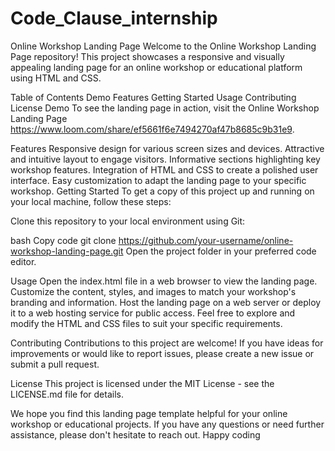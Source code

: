 # Code_Clause_internship
Online Workshop Landing Page
Welcome to the Online Workshop Landing Page repository! This project showcases a responsive and visually appealing landing page for an online workshop or educational platform using HTML and CSS.

Table of Contents
Demo
Features
Getting Started
Usage
Contributing
License
Demo
To see the landing page in action, visit the Online Workshop Landing Page https://www.loom.com/share/ef5661f6e7494270af47b8685c9b31e9.

Features
Responsive design for various screen sizes and devices.
Attractive and intuitive layout to engage visitors.
Informative sections highlighting key workshop features.
Integration of HTML and CSS to create a polished user interface.
Easy customization to adapt the landing page to your specific workshop.
Getting Started
To get a copy of this project up and running on your local machine, follow these steps:

Clone this repository to your local environment using Git:

bash
Copy code
git clone https://github.com/your-username/online-workshop-landing-page.git
Open the project folder in your preferred code editor.

Usage
Open the index.html file in a web browser to view the landing page.
Customize the content, styles, and images to match your workshop's branding and information.
Host the landing page on a web server or deploy it to a web hosting service for public access.
Feel free to explore and modify the HTML and CSS files to suit your specific requirements.

Contributing
Contributions to this project are welcome! If you have ideas for improvements or would like to report issues, please create a new issue or submit a pull request.

License
This project is licensed under the MIT License - see the LICENSE.md file for details.

We hope you find this landing page template helpful for your online workshop or educational projects. If you have any questions or need further assistance, please don't hesitate to reach out. Happy coding
